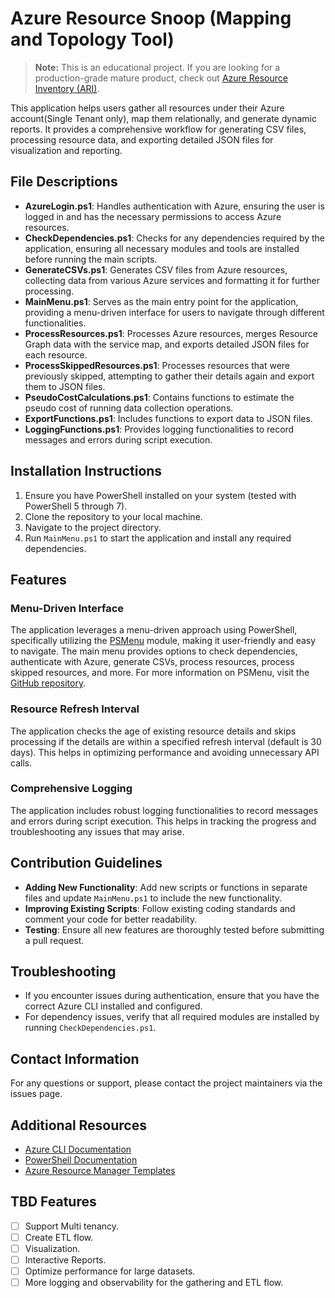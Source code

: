 # Azure Resource Snoop (Mapping and Topology Tool)

> **Note:** This is an educational project. If you are looking for a production-grade mature product, check out [Azure Resource Inventory (ARI)](https://github.com/microsoft/ARI).

This application helps users gather all resources under their Azure account(Single Tenant only), map them relationally, and generate dynamic reports. It provides a comprehensive workflow for generating CSV files, processing resource data, and exporting detailed JSON files for visualization and reporting.

## File Descriptions

- **AzureLogin.ps1**: Handles authentication with Azure, ensuring the user is logged in and has the necessary permissions to access Azure resources.
- **CheckDependencies.ps1**: Checks for any dependencies required by the application, ensuring all necessary modules and tools are installed before running the main scripts.
- **GenerateCSVs.ps1**: Generates CSV files from Azure resources, collecting data from various Azure services and formatting it for further processing.
- **MainMenu.ps1**: Serves as the main entry point for the application, providing a menu-driven interface for users to navigate through different functionalities.
- **ProcessResources.ps1**: Processes Azure resources, merges Resource Graph data with the service map, and exports detailed JSON files for each resource.
- **ProcessSkippedResources.ps1**: Processes resources that were previously skipped, attempting to gather their details again and export them to JSON files.
- **PseudoCostCalculations.ps1**: Contains functions to estimate the pseudo cost of running data collection operations.
- **ExportFunctions.ps1**: Includes functions to export data to JSON files.
- **LoggingFunctions.ps1**: Provides logging functionalities to record messages and errors during script execution.

## Installation Instructions

1. Ensure you have PowerShell installed on your system (tested with PowerShell 5 through 7).
2. Clone the repository to your local machine.
3. Navigate to the project directory.
4. Run `MainMenu.ps1` to start the application and install any required dependencies.

## Features

### Menu-Driven Interface

The application leverages a menu-driven approach using PowerShell, specifically utilizing the [PSMenu](https://www.powershellgallery.com/packages/PSMenu) module, making it user-friendly and easy to navigate. The main menu provides options to check dependencies, authenticate with Azure, generate CSVs, process resources, process skipped resources, and more. For more information on PSMenu, visit the [GitHub repository](https://github.com/Sebazzz/PSMenu).

### Resource Refresh Interval

The application checks the age of existing resource details and skips processing if the details are within a specified refresh interval (default is 30 days). This helps in optimizing performance and avoiding unnecessary API calls.

### Comprehensive Logging

The application includes robust logging functionalities to record messages and errors during script execution. This helps in tracking the progress and troubleshooting any issues that may arise.

## Contribution Guidelines

- **Adding New Functionality**: Add new scripts or functions in separate files and update `MainMenu.ps1` to include the new functionality.
- **Improving Existing Scripts**: Follow existing coding standards and comment your code for better readability.
- **Testing**: Ensure all new features are thoroughly tested before submitting a pull request.

## Troubleshooting

- If you encounter issues during authentication, ensure that you have the correct Azure CLI installed and configured.
- For dependency issues, verify that all required modules are installed by running `CheckDependencies.ps1`.

## Contact Information

For any questions or support, please contact the project maintainers via the issues page.

## Additional Resources

- [Azure CLI Documentation](https://docs.microsoft.com/en-us/cli/azure/)
- [PowerShell Documentation](https://docs.microsoft.com/en-us/powershell/)
- [Azure Resource Manager Templates](https://docs.microsoft.com/en-us/azure/azure-resource-manager/templates/)

## TBD Features

- [ ] Support Multi tenancy.
- [ ] Create ETL flow.
- [ ] Visualization.
- [ ] Interactive Reports.
- [ ] Optimize performance for large datasets.
- [ ] More logging and observability for the gathering and ETL flow.
